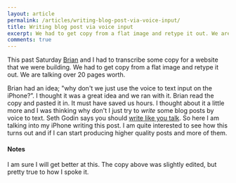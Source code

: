 ```yaml
---
layout: article
permalink: /articles/writing-blog-post-via-voice-input/
title: Writing blog post via voice input
excerpt: We had to get copy from a flat image and retype it out. We are talking over 20 pages worth. Brian had idea "why don't we just use the voice to text input on the iPhone?”.
comments: true
---
```


<p>This past Saturday <a href="https://twitter.com/btrevak">Brian</a> and I had to transcribe some copy for a website that we were building. We had to get copy from a flat image and retype it out. We are talking over 20 pages worth.</p>
<p>Brian had an idea; "why don't we just use the voice to text input on the iPhone?”. I thought it was a great idea and we ran with it. Brian read the copy and pasted it in. It must have saved us hours. I thought about it a little more and I was thinking why don't I just try to <em>write</em> some blog posts by voice to text. Seth Godin says you should <a href="http://sethgodin.typepad.com/seths_blog/2011/09/talkers-block.html">write like you talk</a>. So here I am talking into my iPhone writing this post. I am quite interested to see how this turns out and if I can start producing higher quality posts and more of them.</p>
<h4>Notes</h4>
<p>I am sure I will get better at this. The copy above was slightly edited, but pretty true to how I spoke it.</p>
